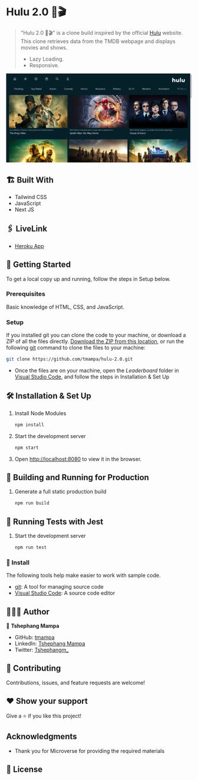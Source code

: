# Hulu 2.0 🍿🎬

> "Hulu 2.0 🍿🎬" is a clone build inspired by the official [Hulu](https://www.hulu.com/) website. This clone retrieves data from the TMDB webpage and displays movies and shows.  
>
> - Lazy Loading.
> - Responsive.

![Hulu](./public/Screenshot.png)

## 🏗️ Built With

- Tailwind CSS
- JavaScript
- Next JS

## 🖇️ LiveLink

- [Heroku App](https://hulu-clone-2.herokuapp.com/)

## 🛫 Getting Started

To get a local copy up and running, follow the steps in Setup below.

### Prerequisites

Basic knowledge of HTML, CSS, and JavaScript.

### Setup

If you installed git you can clone the code to your machine, or download a ZIP of all the files directly.
[Download the ZIP from this location](https://github.com/tmampa/hulu-2.0), or run the following [git](https://github.com/tmampa/hulu-2.0.git) command to clone the files to your machine:

```bash
git clone https://github.com/tmampa/hulu-2.0.git
```

- Once the files are on your machine, open the _Leaderboard_ folder in [Visual Studio Code](https://code.visualstudio.com/), and follow the steps in Installation & Set Up

## 🛠 Installation & Set Up

1. Install Node Modules

   ```sh
   npm install
   ```

2. Start the development server

   ```sh
   npm start
   ```

3. Open [http://localhost:8080](http://localhost:8080) to view it in the browser.

## 🚀 Building and Running for Production

1. Generate a full static production build

   ```sh
   npm run build
   ```

## 🧪 Running Tests with Jest

1. Start the development server

   ```sh
   npm run test
   ```

### 💉 Install

The following tools help make easier to work with sample code.

- [git](https://git-scm.com/downloads): A tool for managing source code
- [Visual Studio Code](https://code.visualstudio.com/): A source code editor


## 👨🏾‍💻 Author

👤 **Tshephang Mampa**

- GitHub: [tmampa](https://github.com/tmampa)
- LinkedIn: [Tshephang Mampa](https://linkedin.com/tshephangmampa)
- Twitter: [Tshephangm\_](https://twitter.com/tshephangm_)

## 🤝 Contributing

Contributions, issues, and feature requests are welcome!

## ❤️ Show your support

Give a ⭐️ if you like this project!

## Acknowledgments

- Thank you for Microverse for providing the required materials

## 📝 License
